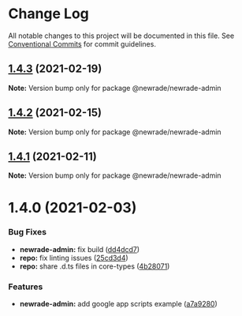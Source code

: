 # Change Log

All notable changes to this project will be documented in this file.
See [Conventional Commits](https://conventionalcommits.org) for commit guidelines.

## [1.4.3](https://github.com/newrade/newrade/tree/master/packages/newrade-admin/compare/@newrade/newrade-admin@1.4.2...@newrade/newrade-admin@1.4.3) (2021-02-19)

**Note:** Version bump only for package @newrade/newrade-admin

## [1.4.2](https://github.com/newrade/newrade/tree/master/packages/newrade-admin/compare/@newrade/newrade-admin@1.4.1...@newrade/newrade-admin@1.4.2) (2021-02-15)

**Note:** Version bump only for package @newrade/newrade-admin

## [1.4.1](https://github.com/newrade/newrade/tree/master/packages/newrade-admin/compare/@newrade/newrade-admin@1.4.0...@newrade/newrade-admin@1.4.1) (2021-02-11)

**Note:** Version bump only for package @newrade/newrade-admin

# 1.4.0 (2021-02-03)

### Bug Fixes

- **newrade-admin:** fix build ([dd4dcd7](https://github.com/newrade/newrade/tree/master/packages/newrade-admin/commit/dd4dcd7b6ad2af219d027d74a39280dbf3d6c26e))
- **repo:** fix linting issues ([25cd3d4](https://github.com/newrade/newrade/tree/master/packages/newrade-admin/commit/25cd3d4d91ada263a02177eed2eecbc4bcc0fd70))
- **repo:** share .d.ts files in core-types ([4b28071](https://github.com/newrade/newrade/tree/master/packages/newrade-admin/commit/4b28071d704905c281b304a78c5888fbf5961de5))

### Features

- **newrade-admin:** add google app scripts example ([a7a9280](https://github.com/newrade/newrade/tree/master/packages/newrade-admin/commit/a7a928074a09143165c6cd1f389fdc7e35b9a7cf))
